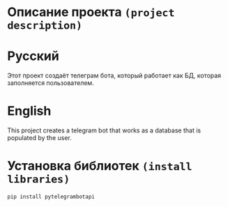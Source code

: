 # Описание проекта `(project description)`
# Русский
Этот проект создаёт телеграм бота, который работает как БД, которая заполняется пользователем.
# English
This project creates a telegram bot that works as a database that is populated by the user.
# Установка библиотек `(install libraries)`
`pip install pytelegrambotapi`
